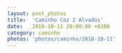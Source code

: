 ```yaml
---
layout: post_photos
title:  'Caminho Coz 2 Alvados'
date:   2018-10-11 20:00:00 +0200
category: caminho
photos: 'photos/caminho/2018-10-11'
---
```


